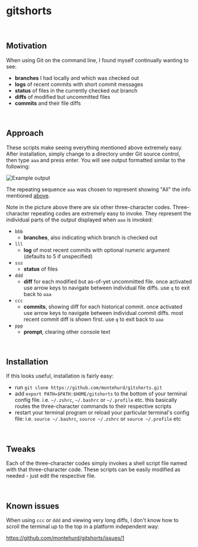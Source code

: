# gitshorts

&nbsp;

## Motivation

When using Git on the command line, I found myself continually wanting to see:
- **branches** I had locally and which was checked out
- **logs** of recent commits with short commit messages
- **status** of files in the currently checked out branch
- **diffs** of modified but uncommitted files
- **commits** and their file diffs

&nbsp;

## Approach

These scripts make seeing everything mentioned above extremely easy. After installation, simply change to a directory under Git source control, then type `aaa` and press enter. You will see output formatted similar to the following:

![Example output](https://raw.github.com/montehurd/gitshorts/master/screenshot.png)

The repeating sequence `aaa` was chosen to represent showing "All" the info mentioned [above](#user-content-motivation).

Note in the picture above there are six other three-character codes. Three-character repeating codes are extremely easy to invoke. They represent the individual parts of the output displayed when `aaa` is invoked:

- `bbb`
    - **branches**, also indicating which branch is checked out
- `lll`
    - **log** of most recent commits with optional numeric argument (defaults to 5 if unspecified)
- `sss`
    - **status** of files
- `ddd`
    - **diff** for each modified but as-of-yet uncommitted file. once activated use arrow keys to navigate between individual file diffs. use `q` to exit back to `aaa`
- `ccc`
    - **commits**, showing diff for each historical commit. once activated use arrow keys to navigate between individual commit diffs. most recent commit diff is shown first. use `q` to exit back to `aaa`
- `ppp`
    - **prompt**, clearing other console text

&nbsp;

## Installation

If this looks useful, installation is fairly easy:

- run `git clone https://github.com/montehurd/gitshorts.git`
- add `export PATH=$PATH:$HOME/gitshorts` to the bottom of your terminal config file. i.e. `~/.zshrc`, `~/.bashrc` or `~/.profile` etc. this basically routes the three-character commands to their respective scripts
- restart your terminal program or reload your particular terminal's config file: i.e. `source ~/.bashrc`, `source ~/.zshrc` or `source ~/.profile` etc

&nbsp;

## Tweaks

Each of the three-character codes simply invokes a shell script file named with that three-character code. These scripts can be easily modified as needed - just edit the respective file.

&nbsp;

## Known issues

When using `ccc` or `ddd` and viewing very long diffs, I don't know how to scroll the terminal up to the top in a platform independent way:

https://github.com/montehurd/gitshorts/issues/1
